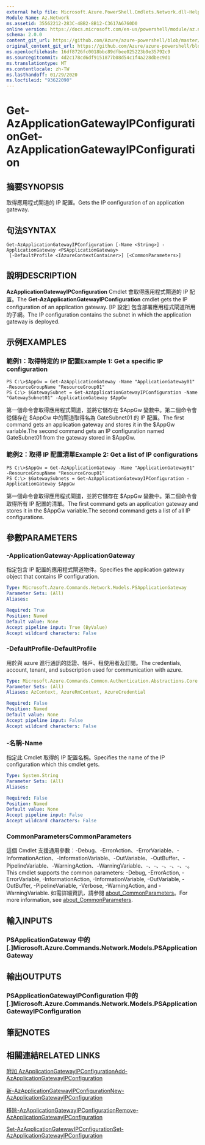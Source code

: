 ```yaml
---
external help file: Microsoft.Azure.PowerShell.Cmdlets.Network.dll-Help.xml
Module Name: Az.Network
ms.assetid: 35562212-283C-4BB2-8B12-C3617A6760D0
online version: https://docs.microsoft.com/en-us/powershell/module/az.network/get-azapplicationgatewayipconfiguration
schema: 2.0.0
content_git_url: https://github.com/Azure/azure-powershell/blob/master/src/Network/Network/help/Get-AzApplicationGatewayIPConfiguration.md
original_content_git_url: https://github.com/Azure/azure-powershell/blob/master/src/Network/Network/help/Get-AzApplicationGatewayIPConfiguration.md
ms.openlocfilehash: 16df8726fc0018bbc89dfbee025223b9e35792c9
ms.sourcegitcommit: 4d2c178cd6df9151877b08d54c1f4a228dbec9d1
ms.translationtype: MT
ms.contentlocale: zh-TW
ms.lasthandoff: 01/29/2020
ms.locfileid: "93622090"
---
```

# <span data-ttu-id="86661-101">Get-AzApplicationGatewayIPConfiguration</span><span class="sxs-lookup"><span data-stu-id="86661-101">Get-AzApplicationGatewayIPConfiguration</span></span>

## <span data-ttu-id="86661-102">摘要</span><span class="sxs-lookup"><span data-stu-id="86661-102">SYNOPSIS</span></span>
<span data-ttu-id="86661-103">取得應用程式閘道的 IP 配置。</span><span class="sxs-lookup"><span data-stu-id="86661-103">Gets the IP configuration of an application gateway.</span></span>

## <span data-ttu-id="86661-104">句法</span><span class="sxs-lookup"><span data-stu-id="86661-104">SYNTAX</span></span>

```
Get-AzApplicationGatewayIPConfiguration [-Name <String>] -ApplicationGateway <PSApplicationGateway>
 [-DefaultProfile <IAzureContextContainer>] [<CommonParameters>]
```

## <span data-ttu-id="86661-105">說明</span><span class="sxs-lookup"><span data-stu-id="86661-105">DESCRIPTION</span></span>
<span data-ttu-id="86661-106">**AzApplicationGatewayIPConfiguration** Cmdlet 會取得應用程式閘道的 IP 配置。</span><span class="sxs-lookup"><span data-stu-id="86661-106">The **Get-AzApplicationGatewayIPConfiguration** cmdlet gets the IP configuration of an application gateway.</span></span>
<span data-ttu-id="86661-107">[IP 設定] 包含部署應用程式閘道所用的子網。</span><span class="sxs-lookup"><span data-stu-id="86661-107">The IP configuration contains the subnet in which the application gateway is deployed.</span></span>

## <span data-ttu-id="86661-108">示例</span><span class="sxs-lookup"><span data-stu-id="86661-108">EXAMPLES</span></span>

### <span data-ttu-id="86661-109">範例1：取得特定的 IP 配置</span><span class="sxs-lookup"><span data-stu-id="86661-109">Example 1: Get a specific IP configuration</span></span>
```
PS C:\>$AppGw = Get-AzApplicationGateway -Name "ApplicationGateway01" -ResourceGroupName "ResourceGroup01"
PS C:\> $GatewaySubnet = Get-AzApplicationGatewayIPConfiguration -Name "GatewaySubnet01" -ApplicationGateway $AppGw
```

<span data-ttu-id="86661-110">第一個命令會取得應用程式閘道，並將它儲存在 $AppGw 變數中。第二個命令會從儲存在 $AppGw 中的閘道取得名為 GateSubnet01 的 IP 配置。</span><span class="sxs-lookup"><span data-stu-id="86661-110">The first command gets an application gateway and stores it in the $AppGw variable.The second command gets an IP configuration named GateSubnet01 from the gateway stored in $AppGw.</span></span>

### <span data-ttu-id="86661-111">範例2：取得 IP 配置清單</span><span class="sxs-lookup"><span data-stu-id="86661-111">Example 2: Get a list of IP configurations</span></span>
```
PS C:\>$AppGw = Get-AzApplicationGateway -Name "ApplicationGateway01" -ResourceGroupName "ResourceGroup01"
PS C:\> $GatewaySubnets = Get-AzApplicationGatewayIPConfiguration -ApplicationGateway $AppGw
```

<span data-ttu-id="86661-112">第一個命令會取得應用程式閘道，並將它儲存在 $AppGw 變數中。第二個命令會取得所有 IP 配置的清單。</span><span class="sxs-lookup"><span data-stu-id="86661-112">The first command gets an application gateway and stores it in the $AppGw variable.The second command gets a list of all IP configurations.</span></span>

## <span data-ttu-id="86661-113">參數</span><span class="sxs-lookup"><span data-stu-id="86661-113">PARAMETERS</span></span>

### <span data-ttu-id="86661-114">-ApplicationGateway</span><span class="sxs-lookup"><span data-stu-id="86661-114">-ApplicationGateway</span></span>
<span data-ttu-id="86661-115">指定包含 IP 配置的應用程式閘道物件。</span><span class="sxs-lookup"><span data-stu-id="86661-115">Specifies the application gateway object that contains IP configuration.</span></span>

```yaml
Type: Microsoft.Azure.Commands.Network.Models.PSApplicationGateway
Parameter Sets: (All)
Aliases:

Required: True
Position: Named
Default value: None
Accept pipeline input: True (ByValue)
Accept wildcard characters: False
```

### <span data-ttu-id="86661-116">-DefaultProfile</span><span class="sxs-lookup"><span data-stu-id="86661-116">-DefaultProfile</span></span>
<span data-ttu-id="86661-117">用於與 azure 進行通訊的認證、帳戶、租使用者及訂閱。</span><span class="sxs-lookup"><span data-stu-id="86661-117">The credentials, account, tenant, and subscription used for communication with azure.</span></span>

```yaml
Type: Microsoft.Azure.Commands.Common.Authentication.Abstractions.Core.IAzureContextContainer
Parameter Sets: (All)
Aliases: AzContext, AzureRmContext, AzureCredential

Required: False
Position: Named
Default value: None
Accept pipeline input: False
Accept wildcard characters: False
```

### <span data-ttu-id="86661-118">-名稱</span><span class="sxs-lookup"><span data-stu-id="86661-118">-Name</span></span>
<span data-ttu-id="86661-119">指定此 Cmdlet 取得的 IP 配置名稱。</span><span class="sxs-lookup"><span data-stu-id="86661-119">Specifies the name of the IP configuration which this cmdlet gets.</span></span>

```yaml
Type: System.String
Parameter Sets: (All)
Aliases:

Required: False
Position: Named
Default value: None
Accept pipeline input: False
Accept wildcard characters: False
```

### <span data-ttu-id="86661-120">CommonParameters</span><span class="sxs-lookup"><span data-stu-id="86661-120">CommonParameters</span></span>
<span data-ttu-id="86661-121">這個 Cmdlet 支援通用參數：-Debug、-ErrorAction、-ErrorVariable、-InformationAction、-InformationVariable、-OutVariable、-OutBuffer、-PipelineVariable、-WarningAction、-WarningVariable、-、-、-、-、-、-。</span><span class="sxs-lookup"><span data-stu-id="86661-121">This cmdlet supports the common parameters: -Debug, -ErrorAction, -ErrorVariable, -InformationAction, -InformationVariable, -OutVariable, -OutBuffer, -PipelineVariable, -Verbose, -WarningAction, and -WarningVariable.</span></span> <span data-ttu-id="86661-122">如需詳細資訊，請參閱 [about_CommonParameters](https://go.microsoft.com/fwlink/?LinkID=113216)。</span><span class="sxs-lookup"><span data-stu-id="86661-122">For more information, see [about_CommonParameters](https://go.microsoft.com/fwlink/?LinkID=113216).</span></span>

## <span data-ttu-id="86661-123">輸入</span><span class="sxs-lookup"><span data-stu-id="86661-123">INPUTS</span></span>

### <span data-ttu-id="86661-124">PSApplicationGateway 中的 [.]</span><span class="sxs-lookup"><span data-stu-id="86661-124">Microsoft.Azure.Commands.Network.Models.PSApplicationGateway</span></span>

## <span data-ttu-id="86661-125">輸出</span><span class="sxs-lookup"><span data-stu-id="86661-125">OUTPUTS</span></span>

### <span data-ttu-id="86661-126">PSApplicationGatewayIPConfiguration 中的 [.]</span><span class="sxs-lookup"><span data-stu-id="86661-126">Microsoft.Azure.Commands.Network.Models.PSApplicationGatewayIPConfiguration</span></span>

## <span data-ttu-id="86661-127">筆記</span><span class="sxs-lookup"><span data-stu-id="86661-127">NOTES</span></span>

## <span data-ttu-id="86661-128">相關連結</span><span class="sxs-lookup"><span data-stu-id="86661-128">RELATED LINKS</span></span>

[<span data-ttu-id="86661-129">附加 AzApplicationGatewayIPConfiguration</span><span class="sxs-lookup"><span data-stu-id="86661-129">Add-AzApplicationGatewayIPConfiguration</span></span>](./Add-AzApplicationGatewayIPConfiguration.md)

[<span data-ttu-id="86661-130">新-AzApplicationGatewayIPConfiguration</span><span class="sxs-lookup"><span data-stu-id="86661-130">New-AzApplicationGatewayIPConfiguration</span></span>](./New-AzApplicationGatewayIPConfiguration.md)

[<span data-ttu-id="86661-131">移除-AzApplicationGatewayIPConfiguration</span><span class="sxs-lookup"><span data-stu-id="86661-131">Remove-AzApplicationGatewayIPConfiguration</span></span>](./Remove-AzApplicationGatewayIPConfiguration.md)

[<span data-ttu-id="86661-132">Set-AzApplicationGatewayIPConfiguration</span><span class="sxs-lookup"><span data-stu-id="86661-132">Set-AzApplicationGatewayIPConfiguration</span></span>](./Set-AzApplicationGatewayIPConfiguration.md)


